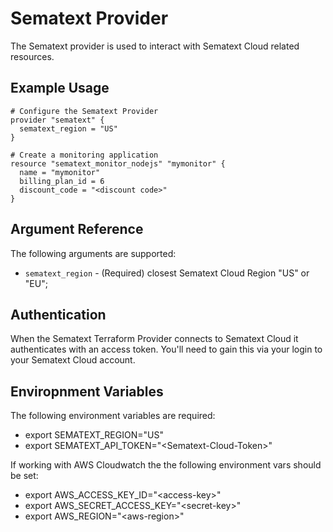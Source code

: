 # Sematext Provider

The Sematext provider is used to interact with Sematext Cloud related resources.



## Example Usage

```hcl
# Configure the Sematext Provider
provider "sematext" {
  sematext_region = "US"
}

# Create a monitoring application
resource "sematext_monitor_nodejs" "mymonitor" {
  name = "mymonitor"
  billing_plan_id = 6
  discount_code = "<discount code>"
}
```

## Argument Reference

The following arguments are supported:

* `sematext_region` - (Required) closest Sematext Cloud Region  "US" or "EU";


## Authentication

When the Sematext Terraform Provider connects to Sematext Cloud it authenticates with an access token.
You'll need to gain this via your login to your Sematext Cloud account.



## Enviropnment Variables

The following environment variables are required:

* export SEMATEXT_REGION="US"
* export SEMATEXT_API_TOKEN="&lt;Sematext-Cloud-Token&gt;"

If working with AWS Cloudwatch the the following environment vars should be set:

* export AWS_ACCESS_KEY_ID="&lt;access-key&gt;"
* export AWS_SECRET_ACCESS_KEY="&lt;secret-key&gt;"
* export AWS_REGION="&lt;aws-region&gt;"
